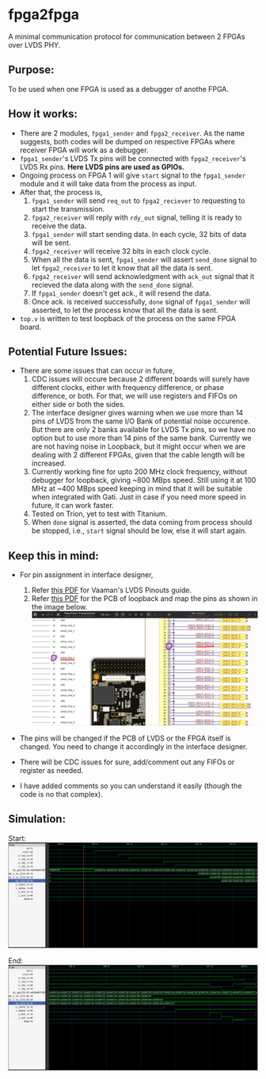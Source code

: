 # fpga2fpga
A minimal communication protocol for communication between 2 FPGAs over LVDS PHY.

## Purpose:
To be used when one FPGA is used as a debugger of anothe FPGA.

## How it works:
- There are 2 modules, `fpga1_sender` and `fpga2_receiver`. As the name suggests, both codes will be dumped on respective FPGAs where receiver FPGA will work as a debugger.
- `fpga1_sender`'s LVDS Tx pins will be connected with `fpga2_receiver`'s LVDS Rx pins. **Here LVDS pins are used as GPIOs.**
- Ongoing process on FPGA 1 will give `start` signal to the `fpga1_sender` module and it will take data from the process as input.
- After that, the process is,
    1. `fpga1_sender` will send `req_out` to `fpga2_reciever` to requesting to start the transmission.
    2. `fpga2_receiver` will reply with `rdy_out` signal, telling it is ready to receive the data.
    3. `fpga1_sender` will start sending data. In each cycle, 32 bits of data will be sent.
    4. `fpga2_receiver` will receive 32 bits in each clock cycle.
    5. When all the data is sent, `fpga1_sender` will assert `send_done` signal to let `fpga2_receiver` to let it know that all the data is sent.
    6. `fpga2_receiver` will send acknowledgment with `ack_out` signal that it recieved the data along with the `send_done` signal.
    7. If `fpga1_sender` doesn't get ack., it will resend the data.
    8. Once ack. is received successfully, `done` signal of `fpga1_sender` will asserted, to let the process know that all the data is sent.
- `top.v` is written to test loopback of the process on the same FPGA board.

## Potential Future Issues:
- There are some issues that can occur in future,
    1. CDC issues will occure because 2 different boards will surely have different clocks, either with frequency difference, or phase difference, or both. For that, we will use registers and FIFOs on either side or both the sides.
    2. The interface designer gives warning when we use more than 14 pins of LVDS from the same I/O Bank of potential noise occurence. But there are only 2 banks available for LVDS Tx pins, so we have no option but to use more than 14 pins of the same bank. Currently we are not having noise in Loopback, but it might occur when we are dealing with 2 different FPGAs, given that the cable length will be increased.
    3. Currently working fine for upto 200 MHz clock frequency, without debugger for loopback, giving ~800 MBps speed. Still using it at 100 MHz at ~400 MBps speed keeping in mind that it will be suitable when integrated with Gati. Just in case if you need more speed in future, it can work faster.
    4. Tested on Trion, yet to test with Titanium.
    5. When `done` signal is asserted, the data coming from process should be stopped, i.e., `start` signal should be low, else it will start again.

## Keep this in mind:
- For pin assignment in interface designer,
    1. Refer [this PDF](resources/Vaaman0.3_Pinout_Guide_Rev0.3.pdf) for Vaaman's LVDS Pinouts guide.
    2. Refer [this PDF](resources/Vaaman_LVDS_TX_RX.pdf) for the PCB of loopback and map the pins as shown in the image below.\
       ![pin_mapping](resources/pin_mapping.png)
 
- The pins will be changed if the PCB of LVDS or the FPGA itself is changed. You need to change it accordingly in the interface designer.
- There will be CDC issues for sure, add/comment out any FIFOs or register as needed.
- I have added comments so you can understand it easily (though the code is no that complex).

## Simulation:
Start:\
![start of transmission](resources/start.png)

End:\
![end of transmission](resources/end.png)


